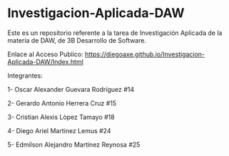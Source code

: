 # Investigacion-Aplicada-DAW
Este es un repositorio referente a la tarea de Investigación Aplicada de la materia de DAW, de 3B Desarrollo de Software.

Enlace al Acceso Publico: https://diegoaxe.github.io/Investigacion-Aplicada-DAW/Index.html

Integrantes:

1- Oscar Alexander Guevara Rodríguez #14

2- Gerardo Antonio Herrera Cruz #15

3- Cristian Alexis Lòpez Tamayo #18

4- Diego Ariel Martinez Lemus #24

5- Edmilson Alejandro Martínez Reynosa #25

